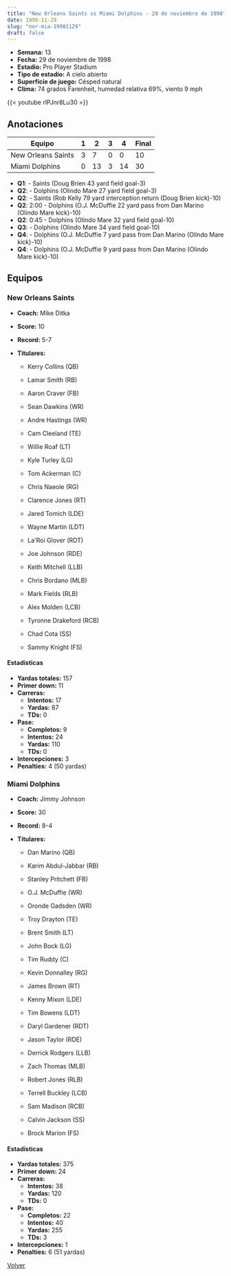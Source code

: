 ```yaml
---
title: "New Orleans Saints vs Miami Dolphins - 29 de noviembre de 1998"
date: 1998-11-29
slug: "nor-mia-19981129"
draft: false
---
```


- **Semana:** 13
- **Fecha:** 29 de noviembre de 1998
- **Estadio:** Pro Player Stadium
- **Tipo de estadio:** A cielo abierto
- **Superficie de juego:** Césped natural
- **Clima:** 74 grados Farenheit, humedad relativa 69%, viento 9 mph


{{< youtube rlPJnr8Lu30 >}}


## Anotaciones
| Equipo | 1 | 2 | 3 | 4 | Final |
|--------|---|---|---|---|-------|
| New Orleans Saints  | 3 | 7 | 0 | 0  | 10 |
| Miami Dolphins  | 0 | 13 | 3 | 14  | 30 |
- **Q1**:  - Saints (Doug Brien 43 yard field goal-3)
- **Q2**:  - Dolphins (Olindo Mare 27 yard field goal-3)
- **Q2**:  - Saints (Rob Kelly 79 yard interception return (Doug Brien kick)-10)
- **Q2**: 2:00 - Dolphins (O.J. McDuffie 22 yard pass from Dan Marino (Olindo Mare kick)-10)
- **Q2**: 0:45 - Dolphins (Olindo Mare 32 yard field goal-10)
- **Q3**:  - Dolphins (Olindo Mare 34 yard field goal-10)
- **Q4**:  - Dolphins (O.J. McDuffie 7 yard pass from Dan Marino (Olindo Mare kick)-10)
- **Q4**:  - Dolphins (O.J. McDuffie 9 yard pass from Dan Marino (Olindo Mare kick)-10)


## Equipos


### New Orleans Saints
* **Coach:** Mike Ditka
* **Score:** 10
* **Record:** 5-7
* **Titulares:** 

  * Kerry Collins (QB) 

  * Lamar Smith (RB) 

  * Aaron Craver (FB) 

  * Sean Dawkins (WR) 

  * Andre Hastings (WR) 

  * Cam Cleeland (TE) 

  * Willie Roaf (LT) 

  * Kyle Turley (LG) 

  * Tom Ackerman (C) 

  * Chris Naeole (RG) 

  * Clarence Jones (RT) 

  * Jared Tomich (LDE) 

  * Wayne Martin (LDT) 

  * La'Roi Glover (RDT) 

  * Joe Johnson (RDE) 

  * Keith Mitchell (LLB) 

  * Chris Bordano (MLB) 

  * Mark Fields (RLB) 

  * Alex Molden (LCB) 

  * Tyronne Drakeford (RCB) 

  * Chad Cota (SS) 

  * Sammy Knight (FS) 

#### Estadísticas
* **Yardas totales:** 157
* **Primer down:** 11
* **Carreras:**
  * **Intentos:** 17
  * **Yardas:** 87
  * **TDs:** 0
* **Pase:**
  * **Completos:** 9
  * **Intentos:** 24
  * **Yardas:** 110
  * **TDs:** 0
* **Intercepciones:** 3
* **Penalties:** 4 (50 yardas)

### Miami Dolphins
* **Coach:** Jimmy Johnson
* **Score:** 30
* **Record:** 8-4
* **Titulares:** 

  * Dan Marino (QB) 

  * Karim Abdul-Jabbar (RB) 

  * Stanley Pritchett (FB) 

  * O.J. McDuffie (WR) 

  * Oronde Gadsden (WR) 

  * Troy Drayton (TE) 

  * Brent Smith (LT) 

  * John Bock (LG) 

  * Tim Ruddy (C) 

  * Kevin Donnalley (RG) 

  * James Brown (RT) 

  * Kenny Mixon (LDE) 

  * Tim Bowens (LDT) 

  * Daryl Gardener (RDT) 

  * Jason Taylor (RDE) 

  * Derrick Rodgers (LLB) 

  * Zach Thomas (MLB) 

  * Robert Jones (RLB) 

  * Terrell Buckley (LCB) 

  * Sam Madison (RCB) 

  * Calvin Jackson (SS) 

  * Brock Marion (FS) 

#### Estadísticas
* **Yardas totales:** 375
* **Primer down:** 24
* **Carreras:**
  * **Intentos:** 38
  * **Yardas:** 120
  * **TDs:** 0
* **Pase:**
  * **Completos:** 22
  * **Intentos:** 40
  * **Yardas:** 255
  * **TDs:** 3
* **Intercepciones:** 1
* **Penalties:** 6 (51 yardas)


[Volver](/historia/1998)

